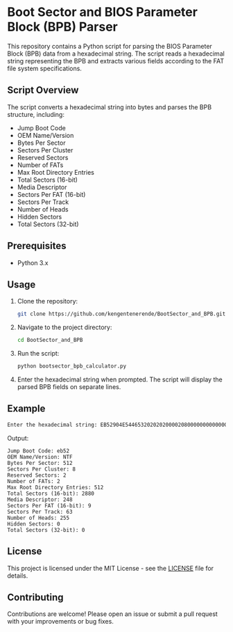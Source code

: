 # Boot Sector and BIOS Parameter Block (BPB) Parser

This repository contains a Python script for parsing the BIOS Parameter Block (BPB) data from a hexadecimal string. The script reads a hexadecimal string representing the BPB and extracts various fields according to the FAT file system specifications.

## Script Overview

The script converts a hexadecimal string into bytes and parses the BPB structure, including:
- Jump Boot Code
- OEM Name/Version
- Bytes Per Sector
- Sectors Per Cluster
- Reserved Sectors
- Number of FATs
- Max Root Directory Entries
- Total Sectors (16-bit)
- Media Descriptor
- Sectors Per FAT (16-bit)
- Sectors Per Track
- Number of Heads
- Hidden Sectors
- Total Sectors (32-bit)

## Prerequisites

- Python 3.x

## Usage

1. Clone the repository:
    ```bash
    git clone https://github.com/kengentenerende/BootSector_and_BPB.git
    ```
   
2. Navigate to the project directory:
    ```bash
    cd BootSector_and_BPB
    ```
   
3. Run the script:
    ```bash
    python bootsector_bpb_calculator.py
    ```

4. Enter the hexadecimal string when prompted. The script will display the parsed BPB fields on separate lines.

## Example

```bash
Enter the hexadecimal string: EB52904E5446532020202000020800000000000000F800003F00FF00802004000000000080008000FF3F060000000000AA420000000000000200000000000000
```

Output:
```
Jump Boot Code: eb52
OEM Name/Version: NTF
Bytes Per Sector: 512
Sectors Per Cluster: 8
Reserved Sectors: 2
Number of FATs: 2
Max Root Directory Entries: 512
Total Sectors (16-bit): 2880
Media Descriptor: 248
Sectors Per FAT (16-bit): 9
Sectors Per Track: 63
Number of Heads: 255
Hidden Sectors: 0
Total Sectors (32-bit): 0
```

## License

This project is licensed under the MIT License - see the [LICENSE](LICENSE) file for details.

## Contributing

Contributions are welcome! Please open an issue or submit a pull request with your improvements or bug fixes.

